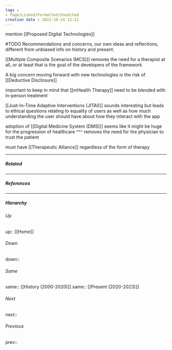 ```yaml
---
tags :
- Page/Linked/Formatted/Unedited
creation date : 2022-10-24 12:21 
---
```


mention [[Proposed Digital Technologies]]

#TODO Recommendations and concerns, our own ideas and reflections, different from unbiased info on history and present.

[[Multiple Composite Scenarios (MCS)]] removes the need for a therapist at all, or at least that is the goal of the developers of the framework

A big concern moving forward with new technologies is the risk of [[Deductive Disclosure]]

important to keep in mind that [[mHealth Therapy]] need to be blended with in-person treatment

[[Just-In-Time Adaptive Interventions (JITAI)]] sounds interesting but leads to ethical questions relating to equality of users as well as how much understanding the user should have about how they interact with the app

adoption of [[Digital Medicine System (DMS)]] seems like it might be huge for the progression of healthcare
^^^
removes the need for the physician to trust the patient

must have [[Therapeutic Alliance]] regardless of the form of therapy

---
##### Related


---
##### References


---
##### Hierarchy
###### Up
up:: [[Home]]
###### Down
down:: 
###### Same
same:: [[History (2000-2020)]]
same:: [[Present (2020-2023)]]
###### Next
next:: 
###### Previous
prev:: 